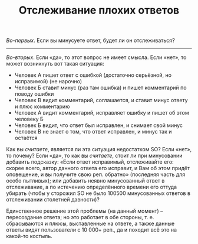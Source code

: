 ﻿---
title: "Отслеживание плохих ответов"
se.owner.user_id: 276432
se.owner.display_name: "return"
se.owner.link: "https://ru.meta.stackoverflow.com/users/276432/return"
se.link: "https://ru.meta.stackoverflow.com/questions/10572/%d0%9e%d1%82%d1%81%d0%bb%d0%b5%d0%b6%d0%b8%d0%b2%d0%b0%d0%bd%d0%b8%d0%b5-%d0%bf%d0%bb%d0%be%d1%85%d0%b8%d1%85-%d0%be%d1%82%d0%b2%d0%b5%d1%82%d0%be%d0%b2"
se.question_id: 10572
se.post_type: question
se.score: 2
---
<p><em>Во-первых</em>. Если вы минусуете ответ, будет ли он отслеживаться?</p>
<hr />
<p><em>Во-вторых</em>. Если «да», то этот вопрос не имеет смысла. Если «нет», то может возникнуть вот такая ситуация:</p>
<ul>
<li>Человек A пишет ответ с ошибкой (достаточно серьёзной, но исправимой) (не нарочно)</li>
<li>Человек Б ставит минус (раз там ошибка) и пишет комментарий по поводу ошибки</li>
<li>Человек В видит комментарий, соглашается, и ставит минус ответу и плюс комментарию</li>
<li>Человек А видит комментарий, исправляет ошибку и пишет об этом человеку Б</li>
<li>Человек Б видит, что ответ был исправлен, и снимает свой минус</li>
<li>Человек В не знает о том, что ответ исправлен, и минус так и остаётся</li>
</ul>
<p>Как вы <em>считаете</em>, является ли эта ситуация недостатком SO? Если «нет», то почему? Если «да», то как вы <em>считаете</em>, стоит ли при минусовании добавить подсказку: «Если ответ исправимый, отслеживайте его: скорее всего, автор данного ответа его исправит, и Вам об этом придёт оповещение, и вы получите свою реп. обратно» (последняя часть для особо пытливых); или добавить неявно минусованный ответ в отслеживание, а по истечению определённого времени его оттуда убирать (чтобы у сторожил SO не было 100500 минусованных ответов в отслеживании столетней давности)?</p>
<p>Единственное решение этой проблемы (на данный момент) – пересоздание ответа; но это работает в обе стороны, т. е. сбрасываются и плюсы, выставленные на ответе, а также данные ответы видят пользователи с 10 000+ реп., да и походит всё это на какой-то костыль.</p>
